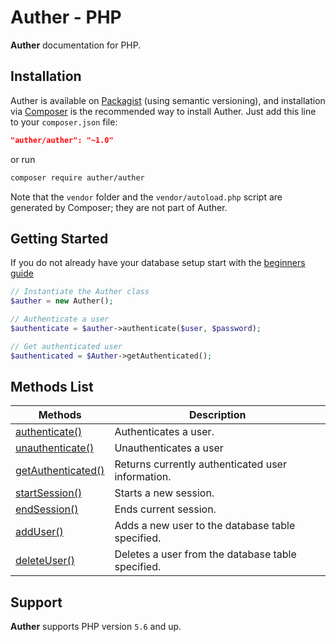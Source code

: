 # Auther - PHP

**Auther** documentation for PHP.

## Installation

Auther is available on [Packagist](https://packagist.org/packages/) (using semantic versioning), and installation via [Composer](https://getcomposer.org) is the recommended way to install Auther. Just add this line to your `composer.json` file:

```json
"auther/auther": "~1.0"
```

or run

```sh
composer require auther/auther
```

Note that the `vendor` folder and the `vendor/autoload.php` script are generated by Composer; they are not part of Auther.

## Getting Started

If you do not already have your database setup start with the [beginners guide](beginners_guide.md)

```php
// Instantiate the Auther class
$auther = new Auther();

// Authenticate a user
$authenticate = $auther->authenticate($user, $password);

// Get authenticated user
$authenticated = $Auther->getAuthenticated();
```

## Methods List

| Methods | Description |
| --- | --- |
| [authenticate()](methods/authenticate.md) | Authenticates a user. |
| [unauthenticate()](methods/unauthenticate.md) | Unauthenticates a user |
| [getAuthenticated()](methods/getAuthenticated.md) | Returns currently authenticated user information. |
| [startSession()](methods/startSession.md) | Starts a new session. |
| [endSession()](methods/endSession.md) | Ends current session. |
| [addUser()](methods/addUser.md) | Adds a new user to the database table specified. |
| [deleteUser()](methods/deleteUser.md) | Deletes a user from the database table specified. |

## Support

**Auther** supports PHP version `5.6` and up.